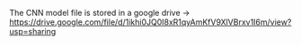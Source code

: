 The CNN model file is stored in a google drive -> https://drive.google.com/file/d/1ikhi0JQ0I8xR1qyAmKfV9XlVBrxv1I6m/view?usp=sharing
